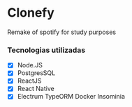 # Clonefy
Remake of spotify for study purposes
### Tecnologias utilizadas
  - [x] Node.JS
  - [x] PostgresSQL
  - [x] ReactJS
  - [x] React Native
  - [x] Electrum
  TypeORM
  Docker
  Insominia
